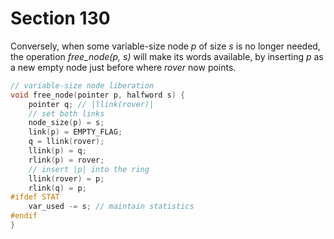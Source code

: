# Section 130

Conversely, when some variable-size node *p* of size *s* is no longer needed, the operation *free_node(p, s)* will make its words available, by inserting *p* as a new empty node just before where *rover* now points.

```c datastructures/memory.c
// variable-size node liberation
void free_node(pointer p, halfword s) {
    pointer q; // |llink(rover)|
    // set both links
    node_size(p) = s;
    link(p) = EMPTY_FLAG;
    q = llink(rover);
    llink(p) = q;
    rlink(p) = rover;
    // insert |p| into the ring
    llink(rover) = p;
    rlink(q) = p;
#ifdef STAT
    var_used -= s; // maintain statistics
#endif
}
```
